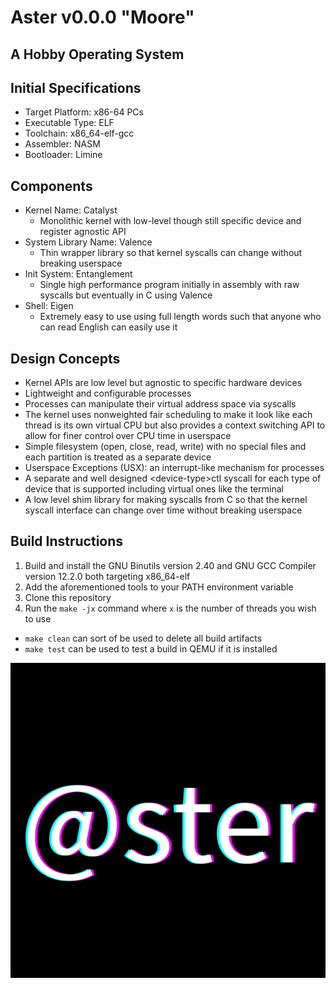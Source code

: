 # Aster v0.0.0 "Moore"
## A Hobby Operating System

Initial Specifications
-----------------------
- Target Platform: x86-64 PCs
- Executable Type: ELF
- Toolchain: x86_64-elf-gcc
- Assembler: NASM
- Bootloader: Limine

Components
-----------
- Kernel Name: Catalyst
  - Monolithic kernel with low-level though still specific device and register agnostic API
- System Library Name: Valence
  - Thin wrapper library so that kernel syscalls can change without breaking userspace
- Init System: Entanglement
  - Single high performance program initially in assembly with raw syscalls but eventually in C using Valence
- Shell: Eigen
  - Extremely easy to use using full length words such that anyone who can read English can easily use it

Design Concepts
----------------
- Kernel APIs are low level but agnostic to specific hardware devices
- Lightweight and configurable processes
- Processes can manipulate their virtual address space via syscalls
- The kernel uses nonweighted fair scheduling to make it look like each thread is its own virtual CPU
but also provides a context switching API to allow for finer control over CPU time in userspace
- Simple filesystem (open, close, read, write) with no special files and each partition is treated as a separate device
- Userspace Exceptions (USX): an interrupt-like mechanism for processes
- A separate and well designed \<device-type\>ctl syscall for each type of device that is supported 
including virtual ones like the terminal
- A low level shim library for making syscalls from C so that the kernel syscall interface can change over time without breaking
userspace


Build Instructions
-------------------
1. Build and install the GNU Binutils version 2.40 and GNU GCC Compiler version 12.2.0 both targeting x86_64-elf
2. Add the aforementioned tools to your PATH environment variable
3. Clone this repository
4. Run the `make -jx` command where `x` is the number of threads you wish to use

- `make clean` can sort of be used to delete all build artifacts
- `make test` can be used to test a build in QEMU if it is installed

![Aster logo](admin/@ster.png)
